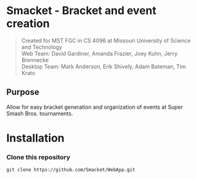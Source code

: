 # Smacket - Bracket and event creation
> Created for MST FGC in CS 4096 at Missouri University of Science and Technology     
Web Team: David Gardiner, Amanda Frazier, Joey Kuhn, Jerry Brennecke    
> Desktop Team: Mark Anderson, Erik Shively, Adam Bateman, Tim Krato
## Purpose
Allow for easy bracket generation and organization of events at Super Smash Bros. tournaments.

# Installation
### Clone this repository
```
git clone https://github.com/Smacket/WebApp.git
```